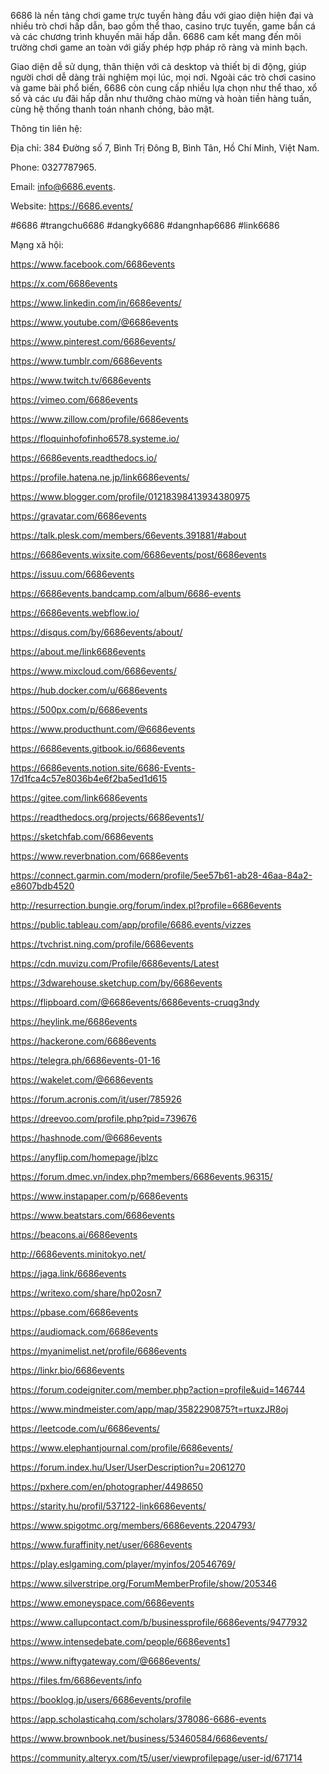 6686 là nền tảng chơi game trực tuyến hàng đầu với giao diện hiện đại và nhiều trò chơi hấp dẫn, bao gồm thể thao, casino trực tuyến, game bắn cá và các chương trình khuyến mãi hấp dẫn. 6686 cam kết mang đến môi trường chơi game an toàn với giấy phép hợp pháp rõ ràng và minh bạch.

Giao diện dễ sử dụng, thân thiện với cả desktop và thiết bị di động, giúp người chơi dễ dàng trải nghiệm mọi lúc, mọi nơi. Ngoài các trò chơi casino và game bài phổ biến, 6686 còn cung cấp nhiều lựa chọn như thể thao, xổ số và các ưu đãi hấp dẫn như thưởng chào mừng và hoàn tiền hàng tuần, cùng hệ thống thanh toán nhanh chóng, bảo mật.

Thông tin liên hệ:

Địa chỉ: 384 Đường số 7, Bình Trị Đông B, Bình Tân, Hồ Chí Minh, Việt Nam.

Phone: 0327787965.

Email: info@6686.events.

Website: https://6686.events/

#6686 #trangchu6686 #dangky6686 #dangnhap6686 #link6686

Mạng xã hội:

https://www.facebook.com/6686events

https://x.com/6686events

https://www.linkedin.com/in/6686events/

https://www.youtube.com/@6686events

https://www.pinterest.com/6686events/

https://www.tumblr.com/6686events

https://www.twitch.tv/6686events

https://vimeo.com/6686events

https://www.zillow.com/profile/6686events

https://floquinhofofinho6578.systeme.io/

https://6686events.readthedocs.io/

https://profile.hatena.ne.jp/link6686events/

https://www.blogger.com/profile/01218398413934380975

https://gravatar.com/6686events

https://talk.plesk.com/members/66events.391881/#about

https://6686events.wixsite.com/6686events/post/6686events

https://issuu.com/6686events

https://6686events.bandcamp.com/album/6686-events

https://6686events.webflow.io/

https://disqus.com/by/6686events/about/

https://about.me/link6686events

https://www.mixcloud.com/6686events/

https://hub.docker.com/u/6686events

https://500px.com/p/6686events

https://www.producthunt.com/@6686events

https://6686events.gitbook.io/6686events

https://6686events.notion.site/6686-Events-17d1fca4c57e8036b4e6f2ba5ed1d615

https://gitee.com/link6686events

https://readthedocs.org/projects/6686events1/

https://sketchfab.com/6686events

https://www.reverbnation.com/6686events

https://connect.garmin.com/modern/profile/5ee57b61-ab28-46aa-84a2-e8607bdb4520

http://resurrection.bungie.org/forum/index.pl?profile=6686events

https://public.tableau.com/app/profile/6686.events/vizzes

https://tvchrist.ning.com/profile/6686events

https://cdn.muvizu.com/Profile/6686events/Latest

https://3dwarehouse.sketchup.com/by/6686events

https://flipboard.com/@6686events/6686events-cruqg3ndy

https://heylink.me/6686events

https://hackerone.com/6686events

https://telegra.ph/6686events-01-16

https://wakelet.com/@6686events

https://forum.acronis.com/it/user/785926

https://dreevoo.com/profile.php?pid=739676

https://hashnode.com/@6686events

https://anyflip.com/homepage/jblzc

https://forum.dmec.vn/index.php?members/6686events.96315/

https://www.instapaper.com/p/6686events

https://www.beatstars.com/6686events

https://beacons.ai/6686events

http://6686events.minitokyo.net/

https://jaga.link/6686events

https://writexo.com/share/hp02osn7

https://pbase.com/6686events

https://audiomack.com/6686events

https://myanimelist.net/profile/6686events

https://linkr.bio/6686events

https://forum.codeigniter.com/member.php?action=profile&uid=146744

https://www.mindmeister.com/app/map/3582290875?t=rtuxzJR8oj

https://leetcode.com/u/6686events/

https://www.elephantjournal.com/profile/6686events/

https://forum.index.hu/User/UserDescription?u=2061270

https://pxhere.com/en/photographer/4498650

https://starity.hu/profil/537122-link6686events/

https://www.spigotmc.org/members/6686events.2204793/

https://www.furaffinity.net/user/6686events

https://play.eslgaming.com/player/myinfos/20546769/

https://www.silverstripe.org/ForumMemberProfile/show/205346

https://www.emoneyspace.com/6686events

https://www.callupcontact.com/b/businessprofile/6686events/9477932

https://www.intensedebate.com/people/6686events1

https://www.niftygateway.com/@6686events/

https://files.fm/6686events/info

https://booklog.jp/users/6686events/profile

https://app.scholasticahq.com/scholars/378086-6686-events

https://www.brownbook.net/business/53460584/6686events/

https://community.alteryx.com/t5/user/viewprofilepage/user-id/671714